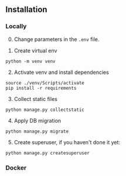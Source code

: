 ## Installation


### Locally


0. Change parameters in the `.env` file.

1. Create virtual env

```shell
python -m venv venv
```

2. Activate venv and install dependencies

```shell
source ./venv/Scripts/activate
pip install -r requirements
```

3. Collect static files

```shell
python manage.py collectstatic
```

4. Apply DB migration

```shell
python manage.py migrate
```

5. Create superuser, if you haven't done it yet:

```shell
python manage.py createsuperuser
```

### Docker
